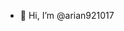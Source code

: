 - 👋 Hi, I’m @arian921017

<!---
arian921017/arian921017 is a ✨ special ✨ repository because its `README.md` (this file) appears on your GitHub profile.
You can click the Preview link to take a look at your changes.
--->
